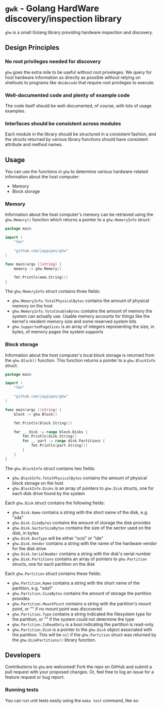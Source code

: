 # `gwk` - Golang HardWare discovery/inspection library

`ghw` is a small Golang library providing hardware inspection and discovery.

## Design Principles

### No root privileges needed for discovery

`ghw` goes the extra mile to be useful without root priveleges. We query for
host hardware information as directly as possible without relying on shellouts
to programs like `dmidecode` that require root privileges to execute.

### Well-documented code and plenty of example code

The code itself should be well-documented, of course, with lots of usage
examples.

### Interfaces should be consistent across modules

Each module in the library should be structured in a consistent fashion, and
the structs returned by various library functions should have consistent
attribute and method names.

## Usage

You can use the functions in `ghw` to determine various hardware-related
information about the host computer:

* Memory
* Block storage

### Memory

Information about the host computer's memory can be retrieved using the
`ghw.Memory()` function which returns a pointer to a `ghw.MemoryInfo` struct:

```go
package main

import (
    "fmt"

    "github.com/jaypipes/ghw"
)

func main(args []string) {
    memory := ghw.Memory()

    fmt.Println(mem.String())
}
```

The `ghw.MemoryInfo` struct contains three fields:

* `ghw.MemoryInfo.TotalPhysicalBytes` contains the amount of physical memory on
  the host
* `ghw.MemoryInfo.TotalUsableBytes` contains the amount of memory the
  system can actually use. Usable memory accounts for things like the kernel's
  resident memory size and some reserved system bits
* `ghw.SupportedPageSizes` is an array of integers representing the size, in
  bytes, of memory pages the system supports

### Block storage

Information about the host computer's local block storage is returned from the
`ghw.Block()` function. This function returns a pointer to a `ghw.BlockInfo`
struct:

```go
package main

import (
    "fmt"

    "github.com/jaypipes/ghw"
)

func main(args []string) {
    block := ghw.Block()

    fmt.Println(block.String())

    for _, disk := range block.Disks {
        fmt.Println(disk.String()
        for _, part := range disk.Partitions {
            fmt.Println(part.String())
        }
    }
}
```

The `ghw.BlockInfo` struct contains two fields:

* `ghw.BlockInfo.TotalPhysicalBytes` contains the amount of physical block
  storage on the host
* `ghw.BlockInfo.Disks` is an array of pointers to `ghw.Disk` structs, one for
  each disk drive found by the system

Each `ghw.Disk` struct contains the following fields:

* `ghw.Disk.Name` contains a string with the short name of the disk, e.g. "sda"
* `ghw.Disk.SizeBytes` contains the amount of storage the disk provides
* `ghw.Disk.SectorSizeBytes` contains the size of the sector used on the disk,
  in bytes
* `ghw.Disk.BusType` will be either "scsi" or "ide"
* `ghw.Disk.Vendor` contains a string with the name of the hardware vendor for
  the disk drive
* `ghw.Disk.SerialNumber` contains a string with the disk's serial number
* `ghw.Disk.Partitions` contains an array of pointers to `ghw.Partition`
  structs, one for each partition on the disk

Each `ghw.Partition` struct contains these fields:

* `ghw.Partition.Name` contains a string with the short name of the partition,
  e.g. "sda1"
* `ghw.Partition.SizeBytes` contains the amount of storage the partition
  provides
* `ghw.Partition.MountPoint` contains a string with the partition's mount
  point, or "" if no mount point was discovered
* `ghw.Partition.Type` contains a string indicated the filesystem type for the
  partition, or "" if the system could not determine the type
* `ghw.Partition.IsReadOnly` is a bool indicating the partition is read-only
* `ghw.Partition.Disk` is a pointer to the `ghw.Disk` object associated with
  the partition. This will be `nil` if the `ghw.Partition` struct was returned
  by the `ghw.DiskPartitions()` library function.

## Developers

Contributions to `ghw` are welcomed! Fork the repo on GitHub and submit a pull
request with your proposed changes. Or, feel free to log an issue for a feature
request or bug report.

### Running tests

You can run unit tests easily using the `make test` command, like so:
